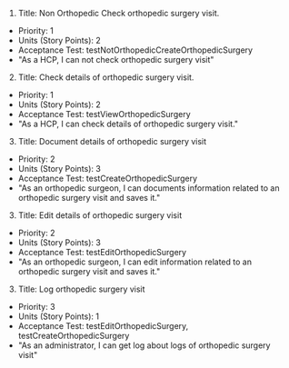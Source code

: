 1. Title: Non Orthopedic Check orthopedic surgery visit.
  - Priority: 1
  - Units (Story Points): 2
  - Acceptance Test: testNotOrthopedicCreateOrthopedicSurgery
  - "As a HCP, I can not check orthopedic surgery visit"

2. Title: Check details of orthopedic surgery visit.
  - Priority: 1
  - Units (Story Points): 2
  - Acceptance Test: testViewOrthopedicSurgery
  - "As a HCP, I can check details of orthopedic surgery visit."
  
3. Title: Document details of orthopedic surgery visit
  - Priority: 2
  - Units (Story Points): 3
  - Acceptance Test: testCreateOrthopedicSurgery
  - "As an orthopedic surgeon, I can documents information related to an orthopedic surgery visit and saves it."
 
3. Title: Edit details of orthopedic surgery visit
  - Priority: 2
  - Units (Story Points): 3
  - Acceptance Test: testEditOrthopedicSurgery
  - "As an orthopedic surgeon, I can edit information related to an orthopedic surgery visit and saves it."

3. Title: Log orthopedic surgery visit
  - Priority: 3
  - Units (Story Points): 1
  - Acceptance Test: testEditOrthopedicSurgery, testCreateOrthopedicSurgery
  - "As an administrator, I can get log about logs of orthopedic surgery visit"